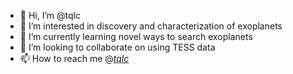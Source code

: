- 👋 Hi, I’m @tqlc
- 👀 I’m interested in discovery and characterization of exoplanets
- 🌱 I’m currently learning novel ways to search exoplanets
- 💞️ I’m looking to collaborate on using TESS data
- 📫 How to reach me @[_tqlc_](https://twitter.com/_tqlc_)

<!---
More tqlc updates soon!
--->
